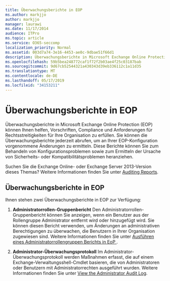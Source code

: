 ```yaml
---
title: Überwachungsberichte in EOP
ms.author: markjjo
author: markjjo
manager: laurawi
ms.date: 11/17/2014
audience: ITPro
ms.topic: article
ms.service: O365-seccomp
localization_priority: Normal
ms.assetid: 003d7a74-3e16-4453-ae0c-9dbae51f66d1
description: Überwachungsberichte in Microsoft Exchange Online Protection (EOP) können Ihnen helfen, Vorschriften, Compliance und Anforderungen für Rechtsstreitigkeiten für Ihre Organisation zu erfüllen. Sie können die Überwachungsberichte jederzeit abrufen, um an Ihrer EOP-Konfiguration vorgenommene Änderungen zu ermitteln. Diese Berichte können Sie zum Behandeln von Konfigurationsproblemen sowie zum Ermitteln der Ursache von Sicherheits- oder Kompatibilitätsproblemen heranziehen.
ms.openlocfilehash: 59b5bea248772caf1f72f2b03ae4f25c03187bab
ms.sourcegitcommit: 9d67cb52544321a430343d39eb336112c1a11d35
ms.translationtype: MT
ms.contentlocale: de-DE
ms.lasthandoff: 05/17/2019
ms.locfileid: "34153211"
---
```

# <a name="auditing-reports-in-eop"></a>Überwachungsberichte in EOP

Überwachungsberichte in Microsoft Exchange Online Protection (EOP) können Ihnen helfen, Vorschriften, Compliance und Anforderungen für Rechtsstreitigkeiten für Ihre Organisation zu erfüllen. Sie können die Überwachungsberichte jederzeit abrufen, um an Ihrer EOP-Konfiguration vorgenommene Änderungen zu ermitteln. Diese Berichte können Sie zum Behandeln von Konfigurationsproblemen sowie zum Ermitteln der Ursache von Sicherheits- oder Kompatibilitätsproblemen heranziehen.
  
Suchen Sie die Exchange Online- oder Exchange Server 2013-Version dieses Themas? Weitere Informationen finden Sie unter [Auditing Reports](http://technet.microsoft.com/library/2b3e1529-1677-4564-be0b-ce22757ddc0d.aspx).
  
## <a name="auditing-reports-in-eop"></a>Überwachungsberichte in EOP

Ihnen stehen zwei Überwachungsberichte in EOP zur Verfügung:
  
1. **Administratorrollen-Gruppenbericht** Den Administratorrollen-Gruppenbericht können Sie anzeigen, wenn ein Benutzer aus der Rollengruppe Administrator entfernt wird oder hinzugefügt wird. Sie können diesen Bericht verwenden, um Änderungen an administrativen Berechtigungen zu überwachen, die Benutzern in Ihrer Organisation zugewiesen sind. Weitere Informationen finden Sie unter [Ausführen eines Administratorrollengruppen Berichts in EoP ](run-an-administrator-role-group-report-in-eop-eop.md).
    
2. **Administrator-Überwachungsprotokoll** Im Administrator- Überwachungsprotokoll werden Maßnahmen erfasst, die auf einem Exchange-Verwaltungsshell-Cmdlet basieren, die von Administratoren oder Benutzern mit Administratorrechten ausgeführt wurden. Weitere Informationen finden Sie unter [View the Administrator Audit Log](http://technet.microsoft.com/library/5c62072a-556d-4fea-9973-d668c6b9fd57.aspx).
    

